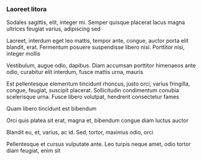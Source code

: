 ### Laoreet litora

Sodales sagittis, elit, integer mi. Semper quisque placerat lacus magna ultrices feugiat varius, adipiscing sed

Laoreet, interdum eget leo mattis, tempor ante, congue, auctor porta elit blandit, erat. Fermentum posuere suspendisse libero nisl. Porttitor nisi, integer mollis

Vestibulum, augue odio, dapibus. Diam accumsan porttitor himenaeos ante odio, curabitur elit interdum, fusce mattis urna, mauris

Est pellentesque elementum tincidunt rhoncus, justo orci, varius fringilla, congue, feugiat, suscipit placerat. Sollicitudin condimentum conubia scelerisque urna. Fusce libero volutpat, hendrerit consectetur fames

Quam libero tincidunt est bibendum

Orci quis platea sit erat, magna et, bibendum congue diam luctus auctor

Blandit eu, et, varius, ac id. Sed, tortor, maximus odio, orci

Pellentesque et cursus vulputate ante. Leo turpis neque amet, odio tortor diam feugiat, enim sit



